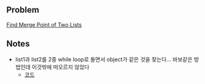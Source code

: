 ## Problem
[Find Merge Point of Two Lists](https://www.hackerrank.com/challenges/find-the-merge-point-of-two-joined-linked-lists/problem?h_l=interview&playlist_slugs%5B%5D=interview-preparation-kit&playlist_slugs%5B%5D=linked-lists)

## Notes
* list1과 list2를 2중 while loop로 돌면서 object가 같은 것을 찾는다... 바보같은 방법인데 이것밖에 떠오르지 않았다
    * [코드](solution.py)

